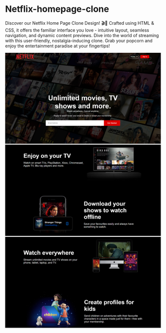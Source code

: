 # Netflix-homepage-clone
Discover our Netflix Home Page Clone Design! 🎬🍿 Crafted using HTML &amp; CSS, it offers the familiar interface you love - intuitive layout, seamless navigation, and dynamic content previews. Dive into the world of streaming with this user-friendly, nostalgia-inducing clone. Grab your popcorn and enjoy the entertainment paradise at your fingertips! 
 
 ![Output Snip](./Images/output1.png "This will be the final output")
 ![Output Snip](./Images/output2.png "This will be the final output")
 ![Output Snip](https://github.com/RiyaShankar19/Netflix-clone/blob/ac2e470cb328e08a1fa366592585737623590f50/Images/output%203.png)
 
